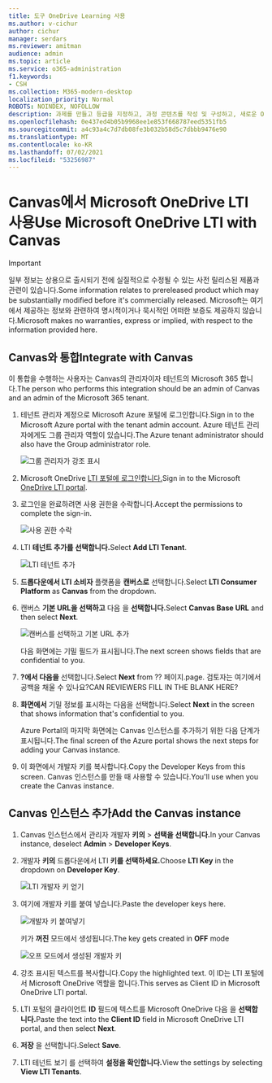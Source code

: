 ```yaml
---
title: 도구 OneDrive Learning 사용
ms.author: v-cichur
author: cichur
manager: serdars
ms.reviewer: amitman
audience: admin
ms.topic: article
ms.service: o365-administration
f1.keywords:
- CSH
ms.collection: M365-modern-desktop
localization_priority: Normal
ROBOTS: NOINDEX, NOFOLLOW
description: 과제를 만들고 등급을 지정하고, 과정 콘텐츠를 작성 및 구성하고, 새로운 OneDrive Learning 도구 상호 관리 앱을 사용하여 실시간으로 파일을 공동으로 작업합니다.
ms.openlocfilehash: 0e437ed4b05b9968ee1e853f668787eed5351fb5
ms.sourcegitcommit: a4c93a4c7d7db08fe3b032b58d5c7dbbb9476e90
ms.translationtype: MT
ms.contentlocale: ko-KR
ms.lasthandoff: 07/02/2021
ms.locfileid: "53256987"
---
```

# <a name="use-microsoft-onedrive-lti-with-canvas"></a><span data-ttu-id="7b30b-103">Canvas에서 Microsoft OneDrive LTI 사용</span><span class="sxs-lookup"><span data-stu-id="7b30b-103">Use Microsoft OneDrive LTI with Canvas</span></span>

> [!IMPORTANT]
> <span data-ttu-id="7b30b-104">일부 정보는 상용으로 출시되기 전에 실질적으로 수정될 수 있는 사전 릴리스된 제품과 관련이 있습니다.</span><span class="sxs-lookup"><span data-stu-id="7b30b-104">Some information relates to prereleased product which may be substantially modified before it's commercially released.</span></span> <span data-ttu-id="7b30b-105">Microsoft는 여기에서 제공하는 정보와 관련하여 명시적이거나 묵시적인 어떠한 보증도 제공하지 않습니다.</span><span class="sxs-lookup"><span data-stu-id="7b30b-105">Microsoft makes no warranties, express or implied, with respect to the information provided here.</span></span>

## <a name="integrate-with-canvas"></a><span data-ttu-id="7b30b-106">Canvas와 통합</span><span class="sxs-lookup"><span data-stu-id="7b30b-106">Integrate with Canvas</span></span>

<span data-ttu-id="7b30b-107">이 통합을 수행하는 사용자는 Canvas의 관리자이자 테넌트의 Microsoft 365 합니다.</span><span class="sxs-lookup"><span data-stu-id="7b30b-107">The person who performs this integration should be an admin of Canvas and an admin of the Microsoft 365 tenant.</span></span>

1. <span data-ttu-id="7b30b-108">테넌트 관리자 계정으로 Microsoft Azure 포털에 로그인합니다.</span><span class="sxs-lookup"><span data-stu-id="7b30b-108">Sign in to the Microsoft Azure portal with the tenant admin account.</span></span> <span data-ttu-id="7b30b-109">Azure 테넌트 관리자에게도 그룹 관리자 역할이 있습니다.</span><span class="sxs-lookup"><span data-stu-id="7b30b-109">The Azure tenant administrator should also have the Group administrator role.</span></span>

    ![그룹 관리자가 강조 표시](../media/lti-media/lti-group-admin.png)

2. <span data-ttu-id="7b30b-111">Microsoft OneDrive [LTI 포털에 로그인합니다.](https://odltiappnl.azurewebsites.net/admin)</span><span class="sxs-lookup"><span data-stu-id="7b30b-111">Sign in to the Microsoft [OneDrive LTI portal](https://odltiappnl.azurewebsites.net/admin).</span></span>

3. <span data-ttu-id="7b30b-112">로그인을 완료하려면 사용 권한을 수락합니다.</span><span class="sxs-lookup"><span data-stu-id="7b30b-112">Accept the permissions to complete the sign-in.</span></span>

    ![사용 권한 수락](../media/lti-media/lti-permissions.png)

4. <span data-ttu-id="7b30b-114">LTI **테넌트 추가를 선택합니다.**</span><span class="sxs-lookup"><span data-stu-id="7b30b-114">Select **Add LTI Tenant**.</span></span>

     ![LTI 테넌트 추가](../media/lti-media/lti-add-tenant.png)

5. <span data-ttu-id="7b30b-116">**드롭다운에서 LTI 소비자** 플랫폼을 **캔버스로** 선택합니다.</span><span class="sxs-lookup"><span data-stu-id="7b30b-116">Select **LTI Consumer Platform** as **Canvas** from the dropdown.</span></span>

6. <span data-ttu-id="7b30b-117">캔버스 **기본 URL을 선택하고** 다음 을 **선택합니다.**</span><span class="sxs-lookup"><span data-stu-id="7b30b-117">Select **Canvas Base URL** and then select **Next**.</span></span>

    ![캔버스를 선택하고 기본 URL 추가](../media/lti-media/lti-canvas-base-url.png)

   <span data-ttu-id="7b30b-119">다음 화면에는 기밀 필드가 표시됩니다.</span><span class="sxs-lookup"><span data-stu-id="7b30b-119">The next screen shows fields that are confidential to you.</span></span>

7. <span data-ttu-id="7b30b-120">**?에서 다음을** 선택합니다.</span><span class="sxs-lookup"><span data-stu-id="7b30b-120">Select **Next** from ??</span></span> <span data-ttu-id="7b30b-121">페이지.</span><span class="sxs-lookup"><span data-stu-id="7b30b-121">page.</span></span> <span data-ttu-id="7b30b-122">검토자는 여기에서 공백을 채울 수 있나요?</span><span class="sxs-lookup"><span data-stu-id="7b30b-122">CAN REVIEWERS FILL IN THE BLANK HERE?</span></span>

8. <span data-ttu-id="7b30b-123">**화면에서** 기밀 정보를 표시하는 다음을 선택합니다.</span><span class="sxs-lookup"><span data-stu-id="7b30b-123">Select **Next** in the screen that shows information that's confidential to you.</span></span>

   <span data-ttu-id="7b30b-124">Azure Portal의 마지막 화면에는 Canvas 인스턴스를 추가하기 위한 다음 단계가 표시됩니다.</span><span class="sxs-lookup"><span data-stu-id="7b30b-124">The final screen of the Azure portal shows the next steps for adding your Canvas instance.</span></span>

9. <span data-ttu-id="7b30b-125">이 화면에서 개발자 키를 복사합니다.</span><span class="sxs-lookup"><span data-stu-id="7b30b-125">Copy the Developer Keys from this screen.</span></span> <span data-ttu-id="7b30b-126">Canvas 인스턴스를 만들 때 사용할 수 있습니다.</span><span class="sxs-lookup"><span data-stu-id="7b30b-126">You'll use when you create the Canvas instance.</span></span>

## <a name="add-the-canvas-instance"></a><span data-ttu-id="7b30b-127">Canvas 인스턴스 추가</span><span class="sxs-lookup"><span data-stu-id="7b30b-127">Add the Canvas instance</span></span>

1. <span data-ttu-id="7b30b-128">Canvas 인스턴스에서 관리자 개발자 **키의**  >  **선택을 선택합니다.**</span><span class="sxs-lookup"><span data-stu-id="7b30b-128">In your Canvas instance, deselect **Admin** > **Developer Keys**.</span></span>

2. <span data-ttu-id="7b30b-129">개발자 **키의** 드롭다운에서 LTI **키를 선택하세요.**</span><span class="sxs-lookup"><span data-stu-id="7b30b-129">Choose **LTI Key** in the dropdown on **Developer Key**.</span></span>

   ![LTI 개발자 키 얻기](../media/lti-media/lti-developer-keys.png)

3. <span data-ttu-id="7b30b-131">여기에 개발자 키를 붙여 넣습니다.</span><span class="sxs-lookup"><span data-stu-id="7b30b-131">Paste the developer keys here.</span></span>

     ![개발자 키 붙여넣기](../media/lti-media/lti-developer-keys.png)

   <span data-ttu-id="7b30b-133">키가 **꺼진** 모드에서 생성됩니다.</span><span class="sxs-lookup"><span data-stu-id="7b30b-133">The key gets created in **OFF** mode</span></span>

   ![오프 모드에서 생성된 개발자 키](../media/lti-media/lti-copy-developer-keys.png)

4. <span data-ttu-id="7b30b-135">강조 표시된 텍스트를 복사합니다.</span><span class="sxs-lookup"><span data-stu-id="7b30b-135">Copy the highlighted text.</span></span>
    <span data-ttu-id="7b30b-136">이 ID는 LTI 포털에서 Microsoft OneDrive 역할을 합니다.</span><span class="sxs-lookup"><span data-stu-id="7b30b-136">This serves as Client ID in Microsoft OneDrive LTI portal.</span></span>

5. <span data-ttu-id="7b30b-137">LTI 포털의 클라이언트 **ID** 필드에 텍스트를 Microsoft OneDrive 다음 을 **선택합니다.**</span><span class="sxs-lookup"><span data-stu-id="7b30b-137">Paste the text into the **Client ID** field in Microsoft OneDrive LTI portal, and then select **Next**.</span></span>

6. <span data-ttu-id="7b30b-138">**저장** 을 선택합니다.</span><span class="sxs-lookup"><span data-stu-id="7b30b-138">Select **Save**.</span></span>

7. <span data-ttu-id="7b30b-139">LTI 테넌트 보기 를 선택하여 **설정을 확인합니다.**</span><span class="sxs-lookup"><span data-stu-id="7b30b-139">View the settings by selecting **View LTI Tenants**.</span></span>
